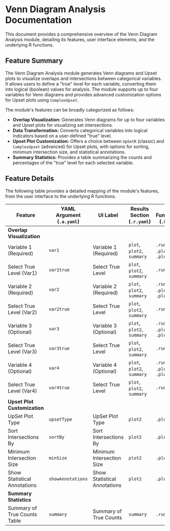 # Venn Diagram Analysis Documentation

This document provides a comprehensive overview of the Venn Diagram Analysis module, detailing its features, user interface elements, and the underlying R functions.

## Feature Summary

The Venn Diagram Analysis module generates Venn diagrams and Upset plots to visualize overlaps and intersections between categorical variables. It allows users to define a "true" level for each variable, converting them into logical (boolean) values for analysis. The module supports up to four variables for Venn diagrams and provides advanced customization options for Upset plots using `ComplexUpset`.

The module's features can be broadly categorized as follows:

*   **Overlap Visualization:** Generates Venn diagrams for up to four variables and Upset plots for visualizing set intersections.
*   **Data Transformation:** Converts categorical variables into logical indicators based on a user-defined "true" level.
*   **Upset Plot Customization:** Offers a choice between `UpSetR` (classic) and `ComplexUpset` (advanced) for Upset plots, with options for sorting, minimum intersection size, and statistical annotations.
*   **Summary Statistics:** Provides a table summarizing the counts and percentages of the "true" level for each selected variable.

## Feature Details

The following table provides a detailed mapping of the module's features, from the user interface to the underlying R functions.

| Feature                          | YAML Argument (`.a.yaml`)      | UI Label                               | Results Section (`.r.yaml`)         | R Function (`.b.R`)                  |
| -------------------------------- | ------------------------------ | -------------------------------------- | ----------------------------------- | ------------------------------------ |
| **Overlap Visualization**        |                                |                                        |                                     |                                      |
| Variable 1 (Required)            | `var1`                         | Variable 1 (Required)                  | `plot`, `plot2`, `summary`          | `.run`, `.plot`, `.plot2`            |
| Select True Level (Var1)         | `var1true`                     | Select True Level                      | `plot`, `plot2`, `summary`          | `.run`                               |
| Variable 2 (Required)            | `var2`                         | Variable 2 (Required)                  | `plot`, `plot2`, `summary`          | `.run`, `.plot`, `.plot2`            |
| Select True Level (Var2)         | `var2true`                     | Select True Level                      | `plot`, `plot2`, `summary`          | `.run`                               |
| Variable 3 (Optional)            | `var3`                         | Variable 3 (Optional)                  | `plot`, `plot2`, `summary`          | `.run`, `.plot`, `.plot2`            |
| Select True Level (Var3)         | `var3true`                     | Select True Level                      | `plot`, `plot2`, `summary`          | `.run`                               |
| Variable 4 (Optional)            | `var4`                         | Variable 4 (Optional)                  | `plot`, `plot2`, `summary`          | `.run`, `.plot`, `.plot2`            |
| Select True Level (Var4)         | `var4true`                     | Select True Level                      | `plot`, `plot2`, `summary`          | `.run`                               |
| **Upset Plot Customization**     |                                |                                        |                                     |                                      |
| UpSet Plot Type                  | `upsetType`                    | UpSet Plot Type                        | `plot2`                             | `.plot2`                             |
| Sort Intersections By            | `sortBy`                       | Sort Intersections By                  | `plot2`                             | `.plot2`                             |
| Minimum Intersection Size        | `minSize`                      | Minimum Intersection Size              | `plot2`                             | `.plot2`                             |
| Show Statistical Annotations     | `showAnnotations`              | Show Statistical Annotations           | `plot2`                             | `.plot2`                             |
| **Summary Statistics**           |                                |                                        |                                     |                                      |
| Summary of True Counts Table     | `summary`                      | Summary of True Counts                 | `summary`                           | `.run`                               |
